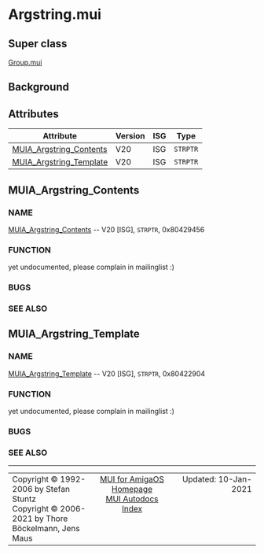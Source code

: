 # Argstring.mui
## Super class
[Group.mui](MUI_Group.md)
## Background
## Attributes
Attribute|Version|ISG|Type
---------|-------|---|----
[MUIA_Argstring_Contents](MUI_Argstring.md/#MUIA_Argstring_Contents)|V20|ISG|`STRPTR`
[MUIA_Argstring_Template](MUI_Argstring.md/#MUIA_Argstring_Template)|V20|ISG|`STRPTR`

## MUIA_Argstring_Contents
### NAME
[MUIA_Argstring_Contents](MUI_Argstring.md/#MUIA_Argstring_Contents) -- V20 [ISG], `STRPTR`, 0x80429456

### FUNCTION
yet undocumented, please complain in mailinglist :)

### BUGS

### SEE ALSO


## MUIA_Argstring_Template
### NAME
[MUIA_Argstring_Template](MUI_Argstring.md/#MUIA_Argstring_Template) -- V20 [ISG], `STRPTR`, 0x80422904

### FUNCTION
yet undocumented, please complain in mailinglist :)

### BUGS

### SEE ALSO


----
<table class='compact' style='border: none; border-spacing: 0px; margin: 0px' width='100%'>
<tr>
<td style='text-align: left; vertical-align: top' width='33%'>Copyright &copy 1992-2006 by Stefan Stuntz<br>Copyright &copy 2006-2021 by Thore B&ouml;ckelmann, Jens Maus</TD>
<td style='text-align: center; vertical-align: top' width='33%'>
<a href=http://muidev.de>MUI for AmigaOS Homepage</a><br>
<a href=http://muidev.de/wiki/Documentation>MUI Autodocs Index</a>
</td>
<td style='text-align: right; vertical-align: top' width='33%'>Updated: 10-Jan-2021</td>
</tr>
</table>
